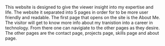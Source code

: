 This website is designed to give the viewer insight into my expertise and life. The website it separated into 5 pages in order for to be more user friendly and readable. The first page that opens on the site is the About Me. The visitor will get to know more info about my tranistion into a career in technology. From there one can navigiate to the other pages as they desire. The other pages are the contact page, projects page, skills page and about page. 